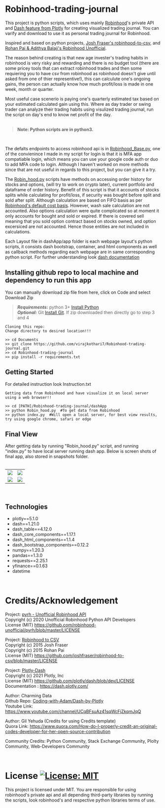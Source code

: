 # Robinhood-trading-journal

This project is python scripts, which uses mainly [Robinhood](https://robinhood.com)'s 
private API and [Dash feature from Plotly](https://plotly.com/dash/open-source/) for 
creating visualized trading journal. You can varify and download to use it as personal trading journal for Robinhood. 

Inspired and based on python projects, [Josh Fraser's robinhood-to-csv](https://github.com/joshfraser/robinhood-to-csv/), and [Rohan Pai & Adithya Balaji's Robinhood Unofficial](https://github.com/robinhood-unofficial/pyrh).

The reason behind creating is that new age invester's trading habits in robinhood is very risky and rewarding and 
there is no budget tool (there are some pricey tools that can extract robinhood trades and then some requiering you to 
have csv from robinhood as robinhood doesn't give until asked from one of thier representive!), this can calculute one's ongoing gains, 
the person can actually know how much profit/loss is made in one week, month or quarter. 

Most useful case scenerio is paying one's quarterly estimated tax based on your estimated calculated gain using this. 
Where as day trader or swing trader can analyze their trading habits using visulized trading journal, run the script on day's end to know net profit of the day. 
<br><br>

> **Note: Python scripts are in python3.** 
<br>

The defalts endpoints to access robinhood api is in [Robinhood_Base.py](https://github.com/virajkothari7/Robinhood-trading-journal/blob/main/Robinhood_Base.py), 
one of the convienince I made in my script for login is that it is MFA app compatiable login, which means you can use your google code auth or duo to add MFA code to login. 
Although I haven't worked on more methods since that are not useful in regards to this project, but you can give it a try. 

The [Robin_hood.py](https://github.com/virajkothari7/Robinhood-trading-journal/blob/main/Robin_hood.py) scripts have methods on accessing order history for stocks and options, (will try to work on crypto later), current portfolio and dataframe of order history. 
Benefit of this script is that it accounts of stocks splits while calculating for profit/loss, if security was bought before split and sold after split. Although calculation are based on FIFO basis as per [Robinhood's default cost basis](https://robinhood.com/us/en/support/articles/cost-basis/). 
However, wash sale calculation are not accounted. Also options calculation were quite complicated so at moment it only accounts for bought and sold or expired. If there is covered sell meaning that you sold option contract based on stocks owned, and option excersiced are not accounted. Hence those entities  are not included in calculations.

Each Layout file in dashApp/app folder is each webpage layout's python scripts, it consists dash bootstrap, container, and html components as well as callback methods regarding each webpage are in same corresponding python script. For further understanding look [dash documentation](https://dash.plotly.com/)
<br>


## Installing github repo to local machine and dependency to run this app

You can manually download zip file from here, click on Code and select Download Zip

> **_Requirements:_**  python 3+ [Install Python](https://www.python.org/downloads/)<br> **_Optional:_** Git [Install Git](https://git-scm.com/downloads). If zip downloaded then directly go to step 3 and 4

~~~
Cloning this repo:
Change directory to desired location!!!

>> cd Documents
>> git clone https://github.com/virajkothari7/Robinhood-trading-journal.git
>> cd Robinhood-trading-journal
>> pip install -r requirements.txt

~~~


## Getting Started 
For detailed instruction look Instruction.txt
~~~
Getting data from Robinhood and have visualize it on local server using a web browser!!

>> cd [PATH]/Robinhood-trading-journal/dashApp
>> python Robin_hood.py  #To get data from Robinhood
>> python index.py  #Will open a local server, for best view results, try using google chrome, safari or edge

~~~


## Final View

After getting data by running "Robin_hood.py" script, and running "index.py" to have local server running dash app.
Below is screen shots of final app, also stored in snapshots folder.
<br><br>
<table>
  <tr>
    <td><img src=https://github.com/virajkothari7/Robinhood-trading-journal/blob/main/snapshots/snapshot_1.gif></td>
    <td><img src=https://github.com/virajkothari7/Robinhood-trading-journal/blob/main/snapshots/snapshot_3.gif></td>
  </tr>
  <tr>
    <td><img src=https://github.com/virajkothari7/Robinhood-trading-journal/blob/main/snapshots/snapshot_2.gif></td>
    <td><img src=https://github.com/virajkothari7/Robinhood-trading-journal/blob/main/snapshots/snapshot_5.gif></td>
  </tr>
</table>
<br> 


## Technologies
- plotly==5.1.0
- dash==1.21.0
- dash_table==4.12.0
- dash_core_components==1.17.1
- dash_html_components==1.1.4
- dash_bootstrap_components==0.12.2
- numpy==1.20.3
- pandas==1.3.0
- requests==2.25.1
- yfinance==0.1.63
- datetime
<br>

  
# Credits/Acknowledgement

Project: [pyrh - Unofficial Robinhood API](https://github.com/robinhood-unofficial) <br>
Copyright (c) 2020 Unofficial Robinhood Python API Developers <br>
License (MIT) https://github.com/robinhood-unofficial/pyrh/blob/master/LICENSE 
<br>

Project: [Robinhood to CSV](https://github.com/joshfraser/robinhood-to-csv) <br>
Copyright (c) 2015 Josh Fraser <br>
Copyright (c) 2015 Rohan Pai <br>
License (MIT) https://github.com/joshfraser/robinhood-to-csv/blob/master/LICENSE 
<br>

Project: [Plotly-Dash](https://github.com/plotly/dash) <br>
Copyright (c) 2021 Plotly, Inc <br>
License (MIT) https://github.com/plotly/dash/blob/dev/LICENSE <br>
Documentation : https://dash.plotly.com/ 
<br>

Author: Charming Data <br>
Github Repo: [Coding-with-Adam/Dash-by-Plotly](https://github.com/Coding-with-Adam/Dash-by-Plotly)<br>
Youtube Link: https://www.youtube.com/channel/UCqBFsuAz41sqWcFjZkqmJqQ 
<br>

Author: Gil Yehuda (Credits for using Credits template) <br>
Quora Link: https://www.quora.com/How-do-I-properly-credit-an-original-codes-developer-for-her-open-source-contribution <br>

Community Credits: Python Community, Stack Exchange Community, Plolty Community, Web-Developers Community

<br>

# License [![License: MIT](https://img.shields.io/badge/License-MIT-yellow.svg)](https://github.com/virajkothari7/Robinhood-trading-journal/blob/main/LICENSE)

This project is licensed under MIT. You are responsible for using robinhood's private api and all depending third-party libraries by running the scripts, look robinhood's and respective python libraries terms of use.

